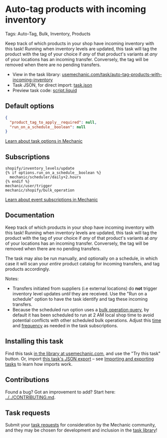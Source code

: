 # Auto-tag products with incoming inventory

Tags: Auto-Tag, Bulk, Inventory, Products

Keep track of which products in your shop have incoming inventory with this task! Running when inventory levels are updated, this task will tag the product with the tag of your choice if _any_ of that product's variants at _any_ of your locations has an incoming transfer. Conversely, the tag will be removed when there are no pending transfers.

* View in the task library: [usemechanic.com/task/auto-tag-products-with-incoming-inventory](https://usemechanic.com/task/auto-tag-products-with-incoming-inventory)
* Task JSON, for direct import: [task.json](../../tasks/auto-tag-products-with-incoming-inventory.json)
* Preview task code: [script.liquid](./script.liquid)

## Default options

```json
{
  "product_tag_to_apply__required": null,
  "run_on_a_schedule__boolean": null
}
```

[Learn about task options in Mechanic](https://docs.usemechanic.com/article/471-task-options)

## Subscriptions

```liquid
shopify/inventory_levels/update
{% if options.run_on_a_schedule__boolean %}
  mechanic/scheduler/daily+2.hours
{% endif %}
mechanic/user/trigger
mechanic/shopify/bulk_operation
```

[Learn about event subscriptions in Mechanic](https://docs.usemechanic.com/article/408-subscriptions)

## Documentation

Keep track of which products in your shop have incoming inventory with this task! Running when inventory levels are updated, this task will tag the product with the tag of your choice if _any_ of that product's variants at _any_ of your locations has an incoming transfer. Conversely, the tag will be removed when there are no pending transfers.

The task may also be run manually, and optionally on a schedule, in which case it will scan your _entire_ product catalog for incoming transfers, and tag products accordingly.

Notes:
- Transfers initiated from suppliers (i.e external locations) do __not__ trigger inventory level updates _until_ they are received. Use the "Run on a schedule" option to have the task identify and tag these incoming transfers.
- Because the scheduled run option uses a [bulk operation query](https://learn.mechanic.dev/core/shopify/read/bulk-operations), by default it has been scheduled to run at 2 AM local shop time to avoid potential conflicts with other scheduled bulk operations. Adjust this [time](https://learn.mechanic.dev/core/tasks/subscriptions#offsets) and [frequency](https://learn.mechanic.dev/platform/events/topics#scheduler) as needed in the task subscriptions.

## Installing this task

Find this task [in the library at usemechanic.com](https://usemechanic.com/task/auto-tag-products-with-incoming-inventory), and use the "Try this task" button. Or, import [this task's JSON export](../../tasks/auto-tag-products-with-incoming-inventory.json) – see [Importing and exporting tasks](https://docs.usemechanic.com/article/505-importing-and-exporting-tasks) to learn how imports work.

## Contributions

Found a bug? Got an improvement to add? Start here: [../../CONTRIBUTING.md](../../CONTRIBUTING.md).

## Task requests

Submit your [task requests](https://mechanic.canny.io/task-requests) for consideration by the Mechanic community, and they may be chosen for development and inclusion in the [task library](https://tasks.mechanic.dev/)!
